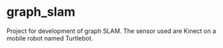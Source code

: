 # graph_slam
Project for development of graph SLAM. The sensor used are Kinect on a mobile robot named Turtlebot. 
